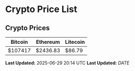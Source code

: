# Crypto Price List

## Crypto Prices
| Bitcoin | Ethereum | Litecoin |
| ------- | -------- | -------- |
| $107417 | $2436.83 | $86.79 |
**Last Updated:** 2025-06-29 20:14 UTC
**Last Updated:** $DATE$
